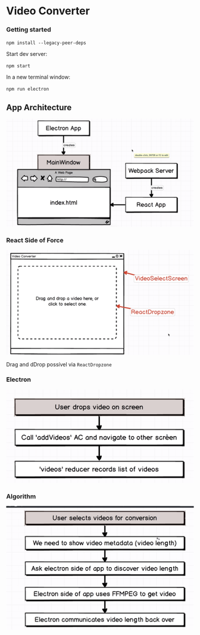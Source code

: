 # Video Converter

### Getting started

`npm install --legacy-peer-deps`

Start dev server:

`npm start`

In a new terminal window:

`npm run electron`

## App Architecture

![arquitetura](./Assets/convert_architecture.png)

### React Side of Force

![componentes](./Assets/react_components.png)

Drag and dDrop possível via `ReactDropzone`

### Electron

![electron side](./Assets/electron_side.png)

### Algorithm

![algoritmo](./Assets/algoritmo.png)
